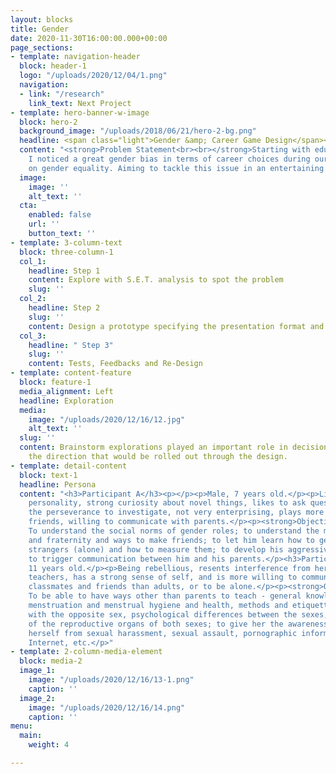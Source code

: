 ```yaml
---
layout: blocks
title: Gender
date: 2020-11-30T16:00:00.000+00:00
page_sections:
- template: navigation-header
  block: header-1
  logo: "/uploads/2020/12/04/1.png"
  navigation:
  - link: "/research"
    link_text: Next Project
- template: hero-banner-w-image
  block: hero-2
  background_image: "/uploads/2018/06/21/hero-2-bg.png"
  headline: <span class="light">Gender &amp; Career Game Design</span><br>
  content: "<strong>Problem Statement<br><br></strong>Starting with educational products,
    I noticed a great gender bias in terms of career choices during our team discussion
    on gender equality. Aiming to tackle this issue in an entertaining way."
  image:
    image: ''
    alt_text: ''
  cta:
    enabled: false
    url: ''
    button_text: ''
- template: 3-column-text
  block: three-column-1
  col_1:
    headline: Step 1
    content: Explore with S.E.T. analysis to spot the problem
    slug: ''
  col_2:
    headline: Step 2
    slug: ''
    content: Design a prototype specifying the presentation format and gameplay
  col_3:
    headline: " Step 3"
    slug: ''
    content: Tests, Feedbacks and Re-Design
- template: content-feature
  block: feature-1
  media_alignment: Left
  headline: Exploration
  media:
    image: "/uploads/2020/12/16/12.jpg"
    alt_text: ''
  slug: ''
  content: Brainstorm explorations played an important role in decision making on
    the direction that would be rolled out through the design.
- template: detail-content
  block: text-1
  headline: Persona
  content: "<h3>Participant A</h3><p></p><p>Male, 7 years old.</p><p>Lively and bold
    personality, strong curiosity about novel things, likes to ask questions but lacks
    the perseverance to investigate, not very enterprising, plays more with same-sex
    friends, willing to communicate with parents.</p><p><strong>Objectives</strong>:
    To understand the social norms of gender roles; to understand the meaning of friendship
    and fraternity and ways to make friends; to let him learn how to get along with
    strangers (alone) and how to measure them; to develop his aggressiveness appropriately;
    to trigger communication between him and his parents.</p><h3>Participant B</h3><p>Female,
    11 years old.</p><p>Being rebellious, resents interference from her parents or
    teachers, has a strong sense of self, and is more willing to communicate with
    classmates and friends than adults, or to be alone.</p><p><strong>Objectives</strong>:
    To be able to have ways other than parents to teach - general knowledge of female
    menstruation and menstrual hygiene and health, methods and etiquette of interaction
    with the opposite sex, psychological differences between the sexes, functions
    of the reproductive organs of both sexes; to give her the awareness to protect
    herself from sexual harassment, sexual assault, pornographic information on the
    Internet, etc.</p>"
- template: 2-column-media-element
  block: media-2
  image_1:
    image: "/uploads/2020/12/16/13-1.png"
    caption: ''
  image_2:
    image: "/uploads/2020/12/16/14.png"
    caption: ''
menu:
  main:
    weight: 4

---
```

